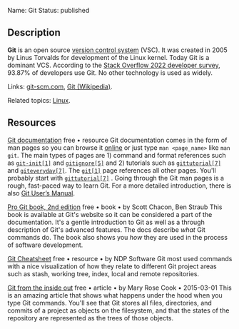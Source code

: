 Name: Git
Status: published

## Description

**Git** is an open source [version control system](https://en.wikipedia.org/wiki/Version_control) (VSC). It was created in 2005 by Linus Torvalds for development of the Linux kernel. Today Git is a dominant VCS. According to the [Stack Overflow 2022 developer survey](https://survey.stackoverflow.co/2022/#version-control-version-control-system), 93.87% of developers use Git. No other technology is used as widely.

Links: [git-scm.com](https://git-scm.com/), [Git (Wikipedia)](https://en.wikipedia.org/wiki/Git).

Related topics: [Linux](/topics/linux/).

## Resources

[Git documentation](https://git-scm.com/doc)
free • resource
Git documentation comes in the form of man pages so you can browse it [online](https://git-scm.com/docs) or just type `man <page_name>` like `man git`. The main types of pages are 1) command and format references such as [`git-init[1]`](https://git-scm.com/docs/git-init) and [`gitignore[5]`](https://git-scm.com/docs/gitignore) and 2) tutorials such as [`gittutorial[7]`](https://git-scm.com/docs/gittutorial) and [`giteveryday[7]`](https://git-scm.com/docs/giteveryday).  The [`git[1]`](https://git-scm.com/docs/git) page references all other pages. You'll probably start with [`gittutorial[7]`](https://git-scm.com/docs/gittutorial) . Going through the Git man pages is a rough, fast-paced way to learn Git. For a more detailed introduction, there is also [Git User’s Manual](https://git-scm.com/docs/user-manual).

[Pro Git book, 2nd edition](https://git-scm.com/book/en/v2)
free • book • by Scott Chacon, Ben Straub
This book is available at Git's website so it can be considered a part of the documentation. It's a gentle introduction to Git as well as a through description of Git's advanced features. The docs describe *what* Git commands do. The book also shows you *how* they are used in the process of software development.

[Git Cheatsheet](https://ndpsoftware.com/git-cheatsheet.html)
free • resource • by NDP Software
Git most used commands with a nice visualization of how they relate to different Git project areas such as stash, working tree, index, local and remote repositories.

[Git from the inside out](https://codewords.recurse.com/issues/two/git-from-the-inside-out)
free • article • by Mary Rose Cook • 2015-03-01
This is an amazing article that shows what happens under the hood when you type Git commands. You'll see that Git stores all files, directories, and commits of a project as objects on the filesystem, and that the states of the repository are represented as the trees of those objects.
